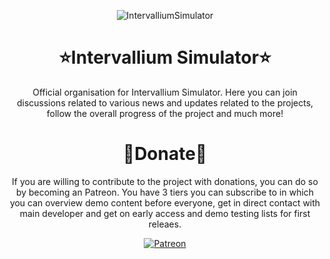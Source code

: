 <div align="center">

![IntervalliumSimulator](https://github.com/intervallium-sim/.github/assets/63911579/1d1b3968-ce75-40db-8766-a4ae0efc93cb)

# ⭐Intervallium Simulator⭐
 
Official organisation for Intervallium Simulator. Here you can join discussions related to various news and updates related to the projects, follow the overall progress of the project and much more!
  
# 🎁Donate🎁

If you are willing to contribute to the project with donations, you can do so by becoming an Patreon. You have 3 tiers you can subscribe to in which you can overview demo content before everyone, get in direct contact with main developer and get on early access and demo testing lists for first releaes.

[![Patreon](https://img.shields.io/badge/Patreon-F96854?style=for-the-badge&logo=patreon&logoColor=white)](https://www.patreon.com/IntervalliumSimulator)
  
</div>

